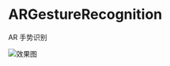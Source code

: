 # ARGestureRecognition
AR 手势识别

![效果图](https://github.com/eangulee/ARGestureRecognition/blob/master/Image/gestureRecognition.gif)
